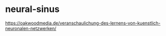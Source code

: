 # neural-sinus
https://oakwoodmedia.de/veranschaulichung-des-lernens-von-kuenstlich-neuronalen-netzwerken/

